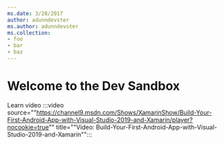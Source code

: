 ```yaml
---
ms.date: 3/28/2017
author: adunndevster
ms.author: adunndevster
ms.collection:
- foo
- bar
- baz
---
```

# Welcome to the Dev Sandbox

Learn video
:::video source=""https://channel9.msdn.com/Shows/XamarinShow/Build-Your-First-Android-App-with-Visual-Studio-2019-and-Xamarin/player?nocookie=true"" title=""Video: Build-Your-First-Android-App-with-Visual-Studio-2019-and-Xamarin"":::
